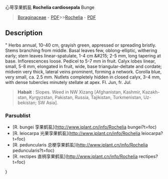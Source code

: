 心萼孪果鹤虱 **Rochelia cardiosepala** Bunge

> [Boraginaceae](http://www.iplant.cn/info/Boraginaceae?t=foc) - [PDF](http://www.iplant.cn/foc/pdf/Boraginaceae.pdf)>>[Rochelia](http://www.iplant.cn/info/Rochelia?t=foc) - [PDF](http://www.iplant.cn/foc/pdf/Rochelia.pdf)

## Description
 "
Herbs annual, 10-40 cm, grayish green, appressed or spreading bristly. Stems branching from middle. Basal leaves few, oblong-elliptic, withering early; stem leaves linear-spatulate, 1-4 cm &amp;#215; 2-5 mm, long tapering at base. Inflorescences loose. Pedicel to 5-7 mm in fruit. Calyx lobes linear, small, 5-8 mm, elongated in fruit, wide, base triangular-deltate and cordate; midvein very thick, lateral veins prominent, forming a network. Corolla blue, very small, ca. 2.5 mm. Nutlets completely hidden in closed calyx, 3-4 mm, with dense tubercles minutely stellate at apex. Fl. Jun, fr. Jul.

> **Habait** : 
> Slopes. Weed in NW Xizang [Afghanistan, Kashmir, Kazakh-stan, Kyrgyzstan, Pakistan, Russia, Tajikistan, Turkmenistan, Uz-bekistan; SW Asia].

### Parsublist

* [R.  bungei  孪果鹤虱](http://www.iplant.cn/info/Rochelia bungei?t=foc)
* [R.  leiocarpa  光果孪果鹤虱](http://www.iplant.cn/info/Rochelia leiocarpa?t=foc)
* [R.  peduncularis  总梗孪果鹤虱](http://www.iplant.cn/info/Rochelia peduncularis?t=foc)
* [R.  rectipes  直柄孪果鹤虱](http://www.iplant.cn/info/Rochelia rectipes?t=foc)

}